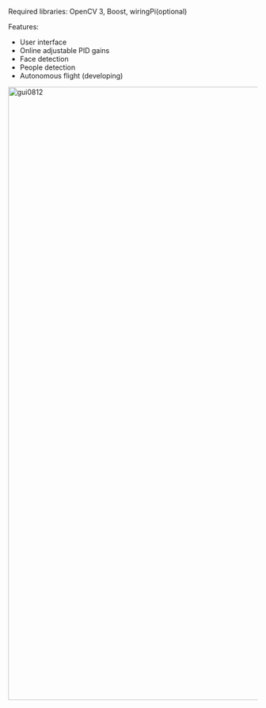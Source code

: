 Required libraries:  OpenCV 3, Boost, wiringPi(optional)

Features:
* User interface
* Online adjustable PID gains 
* Face detection 
* People detection
* Autonomous flight (developing) 

<img width="1239" alt="gui0812" src="https://user-images.githubusercontent.com/29127069/29239442-66915276-7f81-11e7-9208-e32275e80fe2.png"/>
